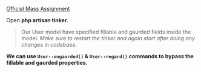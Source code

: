 [Official Mass Assignment](https://laravel.com/docs/10.x/eloquent#mass-assignment)

Open **php artisan tinker**.

> Our User model have specified fillable and gaurded fields inside the model.
> _Make sure to restart the tinker and again start after doing any changes in codebase._

**We can use `User::ungaurded()` & `User::regard()` commands to bypass the fillable and gaurded properties.**

